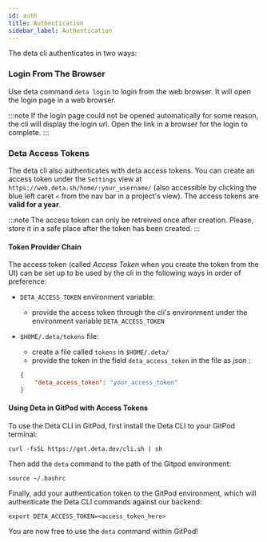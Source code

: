 ```yaml
---
id: auth
title: Authentication
sidebar_label: Authentication
---
```


The deta cli authenticates in two ways:

### Login From The Browser

Use deta command `deta login` to login from the web browser. It will open the login page in a web browser. 

:::note
If the login page could not be opened automatically for some reason, the cli will display the login url. Open the link in a browser for the login to complete.
:::

### Deta Access Tokens

The deta cli also authenticates with deta access tokens. You can create an access token under the `Settings` view at `https://web.deta.sh/home/:your_username/` (also accessible by clicking the blue left caret `<` from the nav bar in a project's view). The access tokens are **valid for a year**.

:::note
The access token can only be retreived once after creation. Please, store it in a safe place after the token has been created.
:::

#### Token Provider Chain

The access token (called *Access Token* when you create the token from the UI) can be set up to be used by the cli in the following ways in order of preference:
- `DETA_ACCESS_TOKEN` environment variable: 
    - provide the access token through the cli's environment under the environment variable `DETA_ACCESS_TOKEN`
- `$HOME/.deta/tokens` file:
    - create a file called `tokens` in `$HOME/.deta/`
    - provide the token in the field `deta_access_token` in the file as *json* :

    ```json
    {
        "deta_access_token": "your_access_token"
    }
    ```

#### Using Deta in GitPod with Access Tokens

To use the Deta CLI in GitPod, first install the Deta CLI to your GitPod terminal:

```shell
curl -fsSL https://get.deta.dev/cli.sh | sh
```

Then add the `deta` command to the path of the Gitpod environment:

```shell
source ~/.bashrc
```

Finally, add your authentication token to the GitPod environment, which will authenticate the Deta CLI commands against our backend:

```shell
export DETA_ACCESS_TOKEN=<access_token_here>
```

You are now free to use the `deta` command within GitPod!

